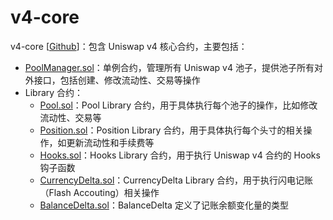# v4-core

v4-core [[Github](https://github.com/Uniswap/v4-core)]：包含 Uniswap v4 核心合约，主要包括： 
  
* [PoolManager.sol](./PoolManager.md)：单例合约，管理所有 Uniswap v4 池子，提供池子所有对外接口，包括创建、修改流动性、交易等操作
* Library 合约：
    * [Pool.sol](./PoolLibrary.md)：Pool Library 合约，用于具体执行每个池子的操作，比如修改流动性、交易等
    * [Position.sol](./PositionLibrary.md)：Position Library 合约，用于具体执行每个头寸的相关操作，如更新流动性和手续费等
    * [Hooks.sol](./HooksLibrary.md)：Hooks Library 合约，用于执行 Uniswap v4 合约的 Hooks 钩子函数
    * [CurrencyDelta.sol](./CurrencyDeltaLibrary.md)：CurrencyDelta Library 合约，用于执行闪电记账（Flash Accouting）相关操作
    * [BalanceDelta.sol](./BalanceDelta.md)：BalanceDelta 定义了记账余额变化量的类型
